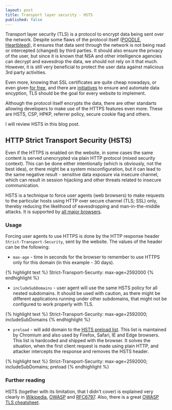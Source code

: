 ```yaml
---
layout: post
title: Transport layer security - HSTS
published: false
---
```


Transport layer security (TLS) is a protocol to encrypt data being sent over the network. Despite some flaws of the protocol itself ([POODLE], [Heartbleed]), it ensures that data sent through the network is not being read or intercepted (changed) by third parties. It should also ensure the privacy of the user, but since it is known that NSA and other intelligence agencies can decrypt and eavesdrop the data, we should not rely on it that much. However, it is still very beneficial to protect the user data against malicious 3rd party activities.

Even more, knowing that SSL certificates are quite cheap nowadays, or even given [for free][startssl], and there are [initiatives][letsencrypt] to ensure and automate data encyption, TLS should be the goal for every website to implement.

Although the protocol itself encrypts the data, there are other standarts allowing developers to make use of the HTTPS features even more. These are HSTS, CSP, HPKP, referrer policy, secure cookie flag and others.

I will review HSTS in this blog post.

## HTTP Strict Transport Security (HSTS)

Even if the HTTPS is enabled on the website, in some cases the same content is served unencrypted via plain HTTP protocol (mixed security context). This can be done either intentionally (which is obviously, not the best idea), or there might be a system misconfiguration, but it can lead to the same negative result - sensitive data exposure via insecure channel, which can result in session hijacking and other threats related to insecure communication.

HSTS is a technique to force user agents (web browsers) to make requests to the particular hosts using HTTP over secure channel (TLS; SSL) only, thereby reducing the likelihood of eavesdropping and man-in-the-middle attacks. It is supported by [all major browsers][caniuse-hsts].

### Usage

Forcing user agents to use HTTPS is done by the HTTP response header `Strict-Transport-Security`, sent by the website. The values of the header can be the following:

 - `max-age` - time in seconds for the browser to remember to use HTTPS only for this domain (in this example - 30 days).

{% highlight text %}
Strict-Transport-Security: max-age=2592000
{% endhighlight %}

 - `includeSubDomains` - user agent will use the same HSTS policy for all nested subdomains. It should be used with caution, as there might be different applications running under other subdomains, that might not be configured to work properly with TLS.
 
{% highlight text %}
Strict-Transport-Security: max-age=2592000; includeSubDomains
{% endhighlight %}

 - `preload` - will add domain to the [HSTS preload list][hsts-preload]. This list is maintained by Chromium and also used by Firefox, Safari, IE and Edge browsers. This list is hardcoded and shipped with the browser. It solves the situation, when the first client request is made using plain HTTP, and attacker intercepts the response and removes the HSTS header.

{% highlight text %}
Strict-Transport-Security: max-age=2592000; includeSubDomains; preload
{% endhighlight %}

### Further reading

HSTS (together with its limitation, that I didn't cover) is explained very clearly in [Wikipedia][hsts-wikipedia], [OWASP][hsts-owasp] and [RFC6797]. Also, there is a great [OWASP TLS cheatsheet].

[hsts-wikipedia]: https://en.wikipedia.org/wiki/HTTP_Strict_Transport_Security
[hsts-owasp]: https://www.owasp.org/index.php/HTTP_Strict_Transport_Security
[hsts-preload]: https://hstspreload.appspot.com/
[RFC6797]: https://tools.ietf.org/html/rfc6797
[OWASP TLS cheatsheet]: https://www.owasp.org/index.php/Transport_Layer_Protection_Cheat_Sheet
[startssl]: https://www.startssl.com
[letsencrypt]: https://letsencrypt.org/
[POODLE]: https://en.wikipedia.org/wiki/POODLE
[Heartbleed]: https://en.wikipedia.org/wiki/Heartbleed
[caniuse-hsts]: http://caniuse.com/#feat=stricttransportsecurity